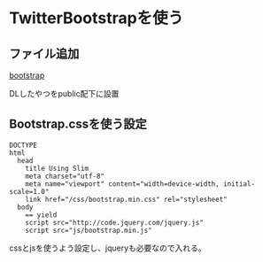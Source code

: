 # TwitterBootstrapを使う
## ファイル追加
[bootstrap](http://getbootstrap.com/getting-started/#download)

DLしたやつをpublic配下に設置

## Bootstrap.cssを使う設定
```
DOCTYPE
html
  head
    title Using Slim
    meta charset="utf-8"
    meta name="viewport" content="width=device-width, initial-scale=1.0"
    link href="/css/bootstrap.min.css" rel="stylesheet"
  body
    == yield
    script src="http://code.jquery.com/jquery.js"
    script src="js/bootstrap.min.js"
```

cssとjsを使うよう設定し、jqueryも必要なので入れる。